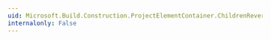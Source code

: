 ```yaml
---
uid: Microsoft.Build.Construction.ProjectElementContainer.ChildrenReversed
internalonly: False
---
```

